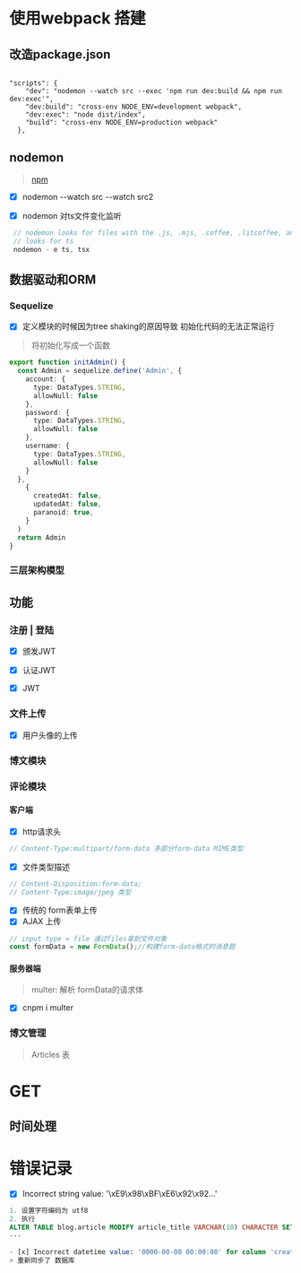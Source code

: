 # 使用webpack 搭建 

## 改造package.json

``` shell

"scripts": {
    "dev": "nodemon --watch src --exec 'npm run dev:build && npm run dev:exec'",
    "dev:build": "cross-env NODE_ENV=development webpack",
    "dev:exec": "node dist/index",
    "build": "cross-env NODE_ENV=production webpack"
  },

```

## nodemon

> [npm](https://www.npmjs.com/package/nodemon)

 - [x] nodemon --watch src --watch src2 
 - [x] nodemon 对ts文件变化监听
 

``` js
 // nodemon looks for files with the .js, .mjs, .coffee, .litcoffee, and .json extensions.
 // looks for ts
 nodemon - e ts, tsx
```

## 数据驱动和ORM

### Sequelize

* [x] 定义模块的时候因为tree shaking的原因导致 初始化代码的无法正常运行

> 将初始化写成一个函数

``` ts
export function initAdmin() {
  const Admin = sequelize.define('Admin', {
    account: {
      type: DataTypes.STRING,
      allowNull: false
    },
    password: {
      type: DataTypes.STRING,
      allowNull: false
    },
    username: {
      type: DataTypes.STRING,
      allowNull: false
    }
  },
    {
      createdAt: false,
      updatedAt: false,
      paranoid: true,
    }
  )
  return Admin
} 
```

### 三层架构模型


## 功能 

### 注册 | 登陆

- [x] 颁发JWT

- [x] 认证JWT

- [x] JWT

### 文件上传

- [x] 用户头像的上传

### 博文模块

### 评论模块

#### 客户端

- [x] http请求头 
```js
// Content-Type:multipart/form-data 多部分form-data MIME类型
```
- [x] 文件类型描述
```js
// Content-Disposition:form-data;
// Content-Type:image/jpeg 类型
```
- [x] 传统的 form表单上传
- [x] AJAX 上传
```js
// input type = file 通过files拿到文件对象
const formData = new FormData();//构建form-data格式的消息题
```
#### 服务器端
> multer: 解析 formData的请求体 
- [x] cnpm i multer

### 博文管理
> Articles 表



# GET

## 时间处理

# 错误记录

- [x] Incorrect string value: '\xE9\x98\xBF\xE6\x92\x92...' 
```sql
1. 设置字符编码为 utf8
2. 执行
ALTER TABLE blog.article MODIFY article_title VARCHAR(10) CHARACTER SET "utf8";
···

- [x] Incorrect datetime value: '0000-00-00 00:00:00' for column 'createdAt' at row 1
> 重新同步了 数据库